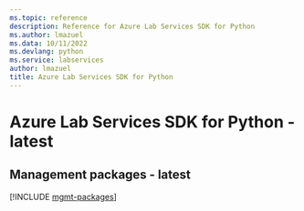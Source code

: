 ```yaml
---
ms.topic: reference
description: Reference for Azure Lab Services SDK for Python
ms.author: lmazuel
ms.data: 10/11/2022
ms.devlang: python
ms.service: labservices
author: lmazuel
title: Azure Lab Services SDK for Python
---
```

# Azure Lab Services SDK for Python - latest

## Management packages - latest
[!INCLUDE [mgmt-packages](lab-services-mgmt-index.md)]